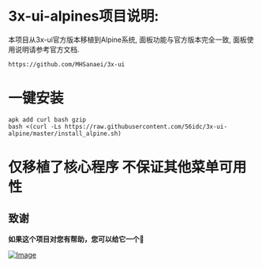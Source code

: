 # 3x-ui-alpines项目说明: 
本项目从3x-ui官方版本移植到Alpine系统, 面板功能与官方版本完全一致, 面板使用说明请参考官方文档.
```
https://github.com/MHSanaei/3x-ui
```

# 一键安装
```
apk add curl bash gzip
bash <(curl -Ls https://raw.githubusercontent.com/56idc/3x-ui-alpine/master/install_alpine.sh)
```
# 仅移植了核心程序 不保证其他菜单可用性

## 致谢

**如果这个项目对您有帮助，您可以给它一个**:star2:

<p align="left">
  <a href="https://alice.ws" target="_blank">
    <img src="https://app.alice.ws/logo.png" alt="Image">
  </a>
</p>

